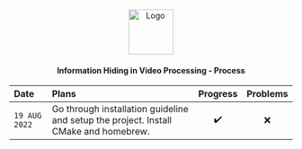 <!-- PROJECT LOGO -->
<br />
<p align="center">
  <a href="https://github.com/Joan0018/Information-Hiding-in-Video-Processing">
    <img src="https://cdn-icons-png.flaticon.com/512/5698/5698505.png" alt="Logo" width="80" height="80">
  </a>
  <h4 align="center">Information Hiding in Video Processing - Process </h4>
</p>

| Date        | Plans   | Progress | Problems
| :------------|:-------------|:------------:|:-------------:|
|`19 AUG 2022`|Go through installation guideline and setup the project. Install CMake and homebrew.|:heavy_check_mark:|:x:|



